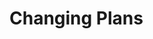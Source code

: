 # Changing Plans
<!-- 3.2.1 Work-in-progress (WIP)
Work-in-progress (WIP), a term from lean manufacturing, seems to many people a strange concept to introduce outside of manufacturing, but WIP shows up in incremental development.
The purpose of this LO is to describe work-in-progress (WIP), demonstrate how it maps to design work, to incremental development, to multi-specialist and multi-department teams, where it hides on a design project, and why it is useful to track and reduce WIP. -->
<!-- 4.1.3 User feedback 
The learner will need a method for engaging users and sponsors mid-project.
The purpose of this LO is to provide the learner with one or more technique for soliciting feedback from users and sponsors. -->
<!-- 5.2.2. Project adaptation
Reflection workshops are necessary for both product and process adjustment. Techniques for conducting reflection workshops are best learned experientially.
The purpose of this LO is to give learners practice in project introspection & reflection. -->


<!--
* Project planning and adapting
  * Importance of project chartering, release planning, iteration planning
  * Estimation (coarse- versus fine grained, near versus far time horizon)
  * Techniques for agile chartering and release planning
  * Technique to monitor status within and across iterations or continuous flow
-->